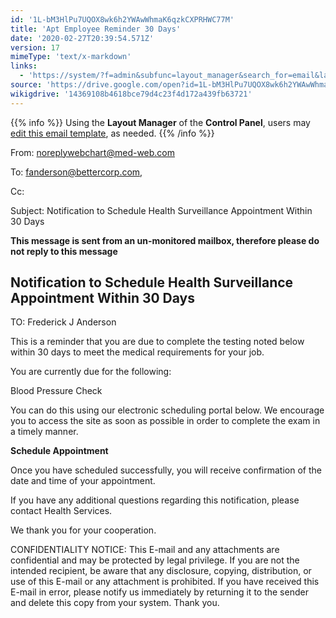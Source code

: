 ```yaml
---
id: '1L-bM3HlPu7UQOX8wk6h2YWAwWhmaK6qzkCXPRHWC77M'
title: 'Apt Employee Reminder 30 Days'
date: '2020-02-27T20:39:54.571Z'
version: 17
mimeType: 'text/x-markdown'
links:
  - 'https://system/?f=admin&subfunc=layout_manager&search_for=email&layout_search=Go&lv_layout_manager_limit=0&opp=edit&doc_type=EER30&old_module=Email&old_name=Apt+Employee+Reminder+30+days&active=0'
source: 'https://drive.google.com/open?id=1L-bM3HlPu7UQOX8wk6h2YWAwWhmaK6qzkCXPRHWC77M'
wikigdrive: '14369108b4618bce79d4c23f4d172a439fb63721'
---
```

{{% info %}}
Using the **Layout Manager** of the **Control Panel**, users may [edit this email template](https://system/?f=admin&subfunc=layout_manager&search_for=email&layout_search=Go&lv_layout_manager_limit=0&opp=edit&doc_type=EER30&old_module=Email&old_name=Apt+Employee+Reminder+30+days&active=0), as needed.
{{% /info %}}

From: noreplywebchart@med-web.com

To: fanderson@bettercorp.com,

Cc:

Subject: Notification to Schedule Health Surveillance Appointment Within 30 Days

****This message is sent from an un-monitored mailbox, therefore please do not reply to this message****

## Notification to Schedule Health Surveillance Appointment Within 30 Days

TO: Frederick J Anderson

This is a reminder that you are due to complete the testing noted below within 30 days to meet the medical requirements for your job.

You are currently due for the following:

Blood Pressure Check

You can do this using our electronic scheduling portal below. We encourage you to access the site as soon as possible in order to complete the exam in a timely manner.

**Schedule Appointment**

Once you have scheduled successfully, you will receive confirmation of the date and time of your appointment.

If you have any additional questions regarding this notification, please contact Health Services.

We thank you for your cooperation.

CONFIDENTIALITY NOTICE: This E-mail and any attachments are confidential and may be protected by legal privilege. If you are not the intended recipient, be aware that any disclosure, copying, distribution, or use of this E-mail or any attachment is prohibited. If you have received this E-mail in error, please notify us immediately by returning it to the sender and delete this copy from your system. Thank you.
